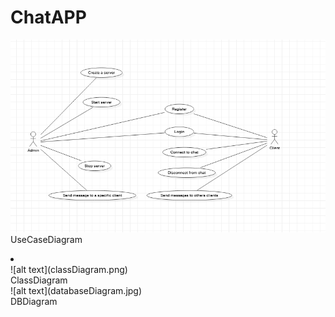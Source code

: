 # ChatAPP


![alt text](useCaseDiagram.png)
<br>UseCaseDiagram
<li></li>
![alt text](classDiagram.png)
<br>ClassDiagram
<br>
![alt text](databaseDiagram.jpg)
<br>DBDiagram
